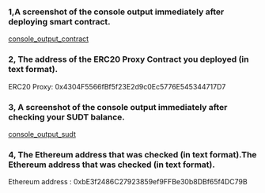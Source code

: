### 1,A screenshot of the console output immediately after deploying smart contract.
[console_output_contract](deploy_smart_contract.png)

### 2, The address of the ERC20 Proxy Contract you deployed (in text format).
ERC20 Proxy: 0x4304F5566fBf5f23E2d9c0Ec5776E545344717D7

### 3, A screenshot of the console output immediately after checking your SUDT balance.
[console_output_sudt](sudt_balance.png)

### 4, The Ethereum address that was checked (in text format).The Ethereum address that was checked (in text format).
Ethereum address : 0xbE3f2486C27923859ef9FFBe30b8DBf65f4DC79B